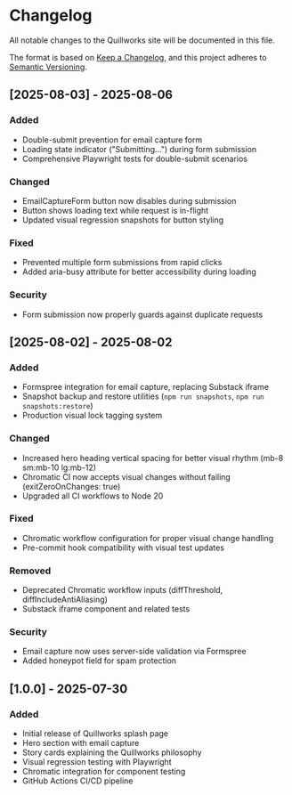# Changelog

All notable changes to the Quillworks site will be documented in this file.

The format is based on [Keep a Changelog](https://keepachangelog.com/en/1.0.0/),
and this project adheres to [Semantic Versioning](https://semver.org/spec/v2.0.0.html).

## [2025-08-03] - 2025-08-06

### Added
- Double-submit prevention for email capture form
- Loading state indicator ("Submitting…") during form submission
- Comprehensive Playwright tests for double-submit scenarios

### Changed
- EmailCaptureForm button now disables during submission
- Button shows loading text while request is in-flight
- Updated visual regression snapshots for button styling

### Fixed
- Prevented multiple form submissions from rapid clicks
- Added aria-busy attribute for better accessibility during loading

### Security
- Form submission now properly guards against duplicate requests

## [2025-08-02] - 2025-08-02

### Added
- Formspree integration for email capture, replacing Substack iframe
- Snapshot backup and restore utilities (`npm run snapshots`, `npm run snapshots:restore`)
- Production visual lock tagging system

### Changed
- Increased hero heading vertical spacing for better visual rhythm (mb-8 sm:mb-10 lg:mb-12)
- Chromatic CI now accepts visual changes without failing (exitZeroOnChanges: true)
- Upgraded all CI workflows to Node 20

### Fixed
- Chromatic workflow configuration for proper visual change handling
- Pre-commit hook compatibility with visual test updates

### Removed
- Deprecated Chromatic workflow inputs (diffThreshold, diffIncludeAntiAliasing)
- Substack iframe component and related tests

### Security
- Email capture now uses server-side validation via Formspree
- Added honeypot field for spam protection

## [1.0.0] - 2025-07-30

### Added
- Initial release of Quillworks splash page
- Hero section with email capture
- Story cards explaining the Quillworks philosophy
- Visual regression testing with Playwright
- Chromatic integration for component testing
- GitHub Actions CI/CD pipeline